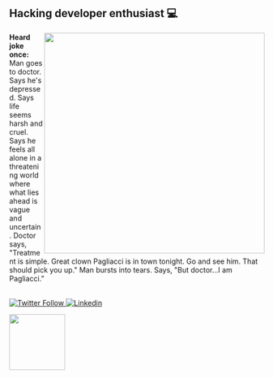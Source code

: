 ## Hacking developer enthusiast 💻

<a href="#"><img height="435" align="right" src="https://metrics.lecoq.io/Pwnedshell?template=terminal&base.activity=0&base.metadata=0&config.timezone=Europe%2FMadrid" /></a>

<p align="left">
<strong>Heard joke once:</strong> Man goes to doctor. Says he's depressed. Says life seems harsh and cruel. Says he feels all alone in a threatening world where what lies ahead is vague and uncertain. Doctor says, "Treatment is simple. Great clown Pagliacci is in town tonight. Go and see him. That should pick you up." Man bursts into tears. Says, "But doctor...I am Pagliacci.”
<p>

<br>

<a href="https://twitter.com/PwnedShell">
  <img alt="Twitter Follow" src="https://img.shields.io/twitter/follow/Pwnedshell?color=%2355B329&style=for-the-badge">
</a>
<a href="https://linkedin.com/in/alejandro-cruz-martínez">
  <img alt="Linkedin" src="https://img.shields.io/badge/-LinkedIn-black.svg?style=for-the-badge&logo=linkedin&colorB=555">
</a>

<a href="#"><img height="110" align="left" src="https://github-readme-stats.vercel.app/api/pin/?username=Pwnedshell&repo=Bugs-feed&cache_seconds=86400&theme=dark&icon_color=#55B329" /></a>
